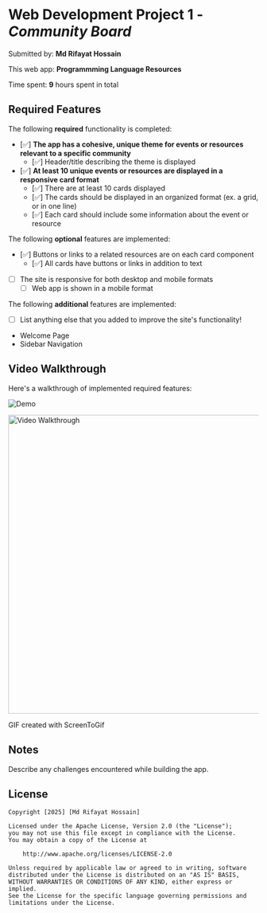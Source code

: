 # Web Development Project 1 - *Community Board*

Submitted by: **Md Rifayat Hossain**

This web app: **Programmming Language Resources**

Time spent: **9** hours spent in total

## Required Features

The following **required** functionality is completed:

- [✅] **The app has a cohesive, unique theme for events or resources relevant to a specific community**
  - [✅] Header/title describing the theme is displayed
- [✅] **At least 10 unique events or resources are displayed in a responsive card format**
  - [✅] There are at least 10 cards displayed 
  - [✅] The cards should be displayed in an organized format (ex. a grid, or in one line)
  - [✅] Each card should include some information about the event or resource


The following **optional** features are implemented:

- [✅] Buttons or links to a related resources are on each card component
  - [✅] All cards have buttons or links in addition to text
- [ ] The site is responsive for both desktop and mobile formats
  - [ ] Web app is shown in a mobile format

The following **additional** features are implemented:

* [ ] List anything else that you added to improve the site's functionality!
- Welcome Page
- Sidebar Navigation

## Video Walkthrough

Here's a walkthrough of implemented required features:

![Demo](https://i.imgur.com/7CHyiIa.gif)

<img src='https://i.imgur.com/7CHyiIa.gif' title='Video Walkthrough' width='600' alt='Video Walkthrough' />

GIF created with ScreenToGif  

## Notes

Describe any challenges encountered while building the app.

## License

    Copyright [2025] [Md Rifayat Hossain]

    Licensed under the Apache License, Version 2.0 (the "License");
    you may not use this file except in compliance with the License.
    You may obtain a copy of the License at

        http://www.apache.org/licenses/LICENSE-2.0

    Unless required by applicable law or agreed to in writing, software
    distributed under the License is distributed on an "AS IS" BASIS,
    WITHOUT WARRANTIES OR CONDITIONS OF ANY KIND, either express or implied.
    See the License for the specific language governing permissions and
    limitations under the License.